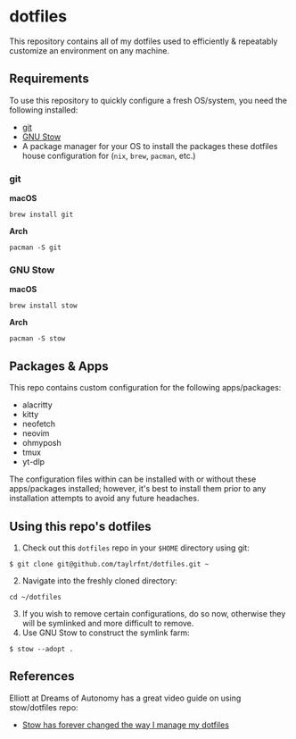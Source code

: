# dotfiles
This repository contains all of my dotfiles used to efficiently & repeatably customize an
environment on any machine.

## Requirements
To use this repository to quickly configure a fresh OS/system, you need the following installed:
* [git](https://git-scm.com/)
* [GNU Stow](https://www.gnu.org/software/stow/)
* A package manager for your OS to install the packages these dotfiles house configuration for (`nix`, `brew`, `pacman`, etc.)

### git
**macOS**
```
brew install git
```
**Arch**
```
pacman -S git
```

### GNU Stow
**macOS**
```
brew install stow
```
**Arch**
```
pacman -S stow
```

## Packages & Apps
This repo contains custom configuration for the following apps/packages:
* alacritty
* kitty
* neofetch
* neovim
* ohmyposh
* tmux
* yt-dlp

The configuration files within can be installed with or without these apps/packages installed; however, it's
best to install them prior to any installation attempts to avoid any future headaches.

## Using this repo's dotfiles
1. Check out this `dotfiles` repo in your `$HOME` directory using git:
```
$ git clone git@github.com/taylrfnt/dotfiles.git ~
```
2. Navigate into the freshly cloned directory:
```
cd ~/dotfiles
```
3. If you wish to remove certain configurations, do so now, otherwise they will be symlinked and more difficult to remove.
4. Use GNU Stow to construct the symlink farm:
```
$ stow --adopt .
```

## References
Elliott at Dreams of Autonomy has a great video guide on using stow/dotfiles repo:
* [Stow has forever changed the way I manage my dotfiles](https://www.youtube.com/watch?v=y6XCebnB9gs)

